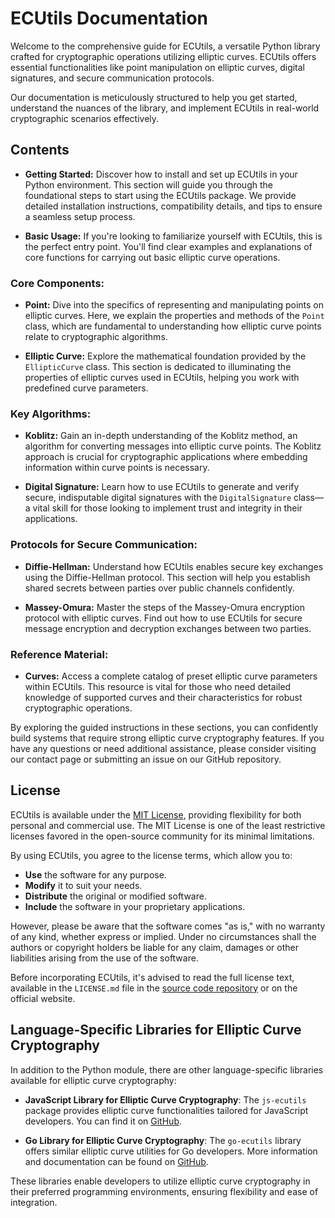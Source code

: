 # ECUtils Documentation

Welcome to the comprehensive guide for ECUtils, a versatile Python library crafted for cryptographic operations utilizing elliptic curves. ECUtils offers essential functionalities like point manipulation on elliptic curves, digital signatures, and secure communication protocols.

Our documentation is meticulously structured to help you get started, understand the nuances of the library, and implement ECUtils in real-world cryptographic scenarios effectively.

## Contents

- **Getting Started:** Discover how to install and set up ECUtils in your Python environment. This section will guide you through the foundational steps to start using the ECUtils package. We provide detailed installation instructions, compatibility details, and tips to ensure a seamless setup process.

- **Basic Usage:** If you're looking to familiarize yourself with ECUtils, this is the perfect entry point. You'll find clear examples and explanations of core functions for carrying out basic elliptic curve operations.

### Core Components:

- **Point:** Dive into the specifics of representing and manipulating points on elliptic curves. Here, we explain the properties and methods of the `Point` class, which are fundamental to understanding how elliptic curve points relate to cryptographic algorithms.

- **Elliptic Curve:** Explore the mathematical foundation provided by the `EllipticCurve` class. This section is dedicated to illuminating the properties of elliptic curves used in ECUtils, helping you work with predefined curve parameters.

### Key Algorithms:

- **Koblitz:** Gain an in-depth understanding of the Koblitz method, an algorithm for converting messages into elliptic curve points. The Koblitz approach is crucial for cryptographic applications where embedding information within curve points is necessary.

- **Digital Signature:** Learn how to use ECUtils to generate and verify secure, indisputable digital signatures with the `DigitalSignature` class—a vital skill for those looking to implement trust and integrity in their applications.

### Protocols for Secure Communication:

- **Diffie-Hellman:** Understand how ECUtils enables secure key exchanges using the Diffie-Hellman protocol. This section will help you establish shared secrets between parties over public channels confidently.

- **Massey-Omura:** Master the steps of the Massey-Omura encryption protocol with elliptic curves. Find out how to use ECUtils for secure message encryption and decryption exchanges between two parties.

### Reference Material:

- **Curves:** Access a complete catalog of preset elliptic curve parameters within ECUtils. This resource is vital for those who need detailed knowledge of supported curves and their characteristics for robust cryptographic operations.

By exploring the guided instructions in these sections, you can confidently build systems that require strong elliptic curve cryptography features. If you have any questions or need additional assistance, please consider visiting our contact page or submitting an issue on our GitHub repository.

## License

ECUtils is available under the [MIT License](https://opensource.org/licenses/MIT), providing flexibility for both personal and commercial use. The MIT License is one of the least restrictive licenses favored in the open-source community for its minimal limitations.

By using ECUtils, you agree to the license terms, which allow you to:

- **Use** the software for any purpose.
- **Modify** it to suit your needs.
- **Distribute** the original or modified software.
- **Include** the software in your proprietary applications.

However, please be aware that the software comes "as is," with no warranty of any kind, whether express or implied. Under no circumstances shall the authors or copyright holders be liable for any claim, damages or other liabilities arising from the use of the software.

Before incorporating ECUtils, it's advised to read the full license text, available in the `LICENSE.md` file in the [source code repository](https://github.com/isakruas/ecutils/blob/master/LICENSE.md) or on the official website.

## Language-Specific Libraries for Elliptic Curve Cryptography

In addition to the Python module, there are other language-specific libraries available for elliptic curve cryptography:

- **JavaScript Library for Elliptic Curve Cryptography**: The `js-ecutils` package provides elliptic curve functionalities tailored for JavaScript developers. You can find it on [GitHub](https://github.com/isakruas/js-ecutils).

- **Go Library for Elliptic Curve Cryptography**: The `go-ecutils` library offers similar elliptic curve utilities for Go developers. More information and documentation can be found on [GitHub](https://github.com/isakruas/go-ecutils).

These libraries enable developers to utilize elliptic curve cryptography in their preferred programming environments, ensuring flexibility and ease of integration.
